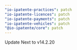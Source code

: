```yaml
---
"io-ipatente-practices": patch
"io-ipatente-licences": patch
"io-ipatente-payments": patch
"io-ipatente-vehicles": patch
"@io-ipatente/core": patch
---
```


Update Next to v14.2.20
